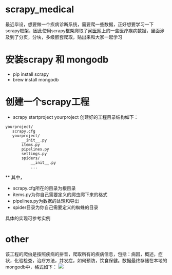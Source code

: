 # scrapy_medical
最近毕设，想要做一个疾病诊断系统，需要爬一些数据，正好想要学习一下scrapy框架，因此使用scrapy框架爬取了[问医网](http://jibing.wenyw.com)上的一些医疗疾病数据，里面涉及到了分页，分块，多级嵌套爬取，贴出来和大家一起学习

# 安装scrapy 和 mongodb
- pip install scrapy
- brew install mongodb

# 创建一个scrapy工程
- scrapy startproject yourproject
创建好的工程目录结构如下：
 ```
 yourproject/
    scrapy.cfg
    yourproject/
        __init__.py
        items.py
        pipelines.py
        settings.py
        spiders/
            __init__.py
            ...
 ```
 ** 其中，
 - scrapy.cfg所在的目录为根目录
 - items.py为你自己需要定义的爬虫爬下来的格式
 - pipelines.py为数据的处理和导出
 - spider目录为你自己需要定义的蜘蛛的目录
 
 具体的实现可参考实例
 
 # other
 该工程的爬虫是按照疾病的拼音，爬取所有的疾病信息，包括：病因，概述，症状，化验检查，治疗方法，并发症，如何预防，饮食保健。数据最终存储在本地的mongodb中，格式如下：
 ![](https://github.com/baiyyang/scrapy_medical/mongodb_data.png)
